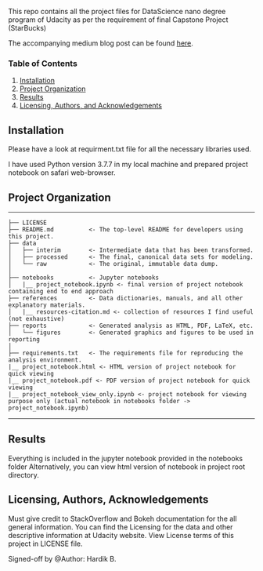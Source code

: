 This repo contains all the project files for DataScience nano degree program of Udacity as per the requirement of final Capstone Project (StarBucks)

The accompanying medium blog post can be found [here](https://medium.com/@hardikbalar101/starbucks-customer-classification-using-catboost-c3026d1785d7).

### Table of Contents

1. [Installation](#installation)
3. [Project Organization](#org)
4. [Results](#results)
5. [Licensing, Authors, and Acknowledgements](#licensing)

## Installation <a name="installation"></a>

Please have a look at requirment.txt file for all the necessary libraries used.

I have used Python version 3.7.7 in my local machine and prepared project notebook on safari web-browser.


## Project Organization <a name="org"></a>
------------

    ├── LICENSE
    ├── README.md          <- The top-level README for developers using this project.
    ├── data
    │   ├── interim        <- Intermediate data that has been transformed.
    │   ├── processed      <- The final, canonical data sets for modeling.
    │   └── raw            <- The original, immutable data dump.
    │
    ├── notebooks          <- Jupyter notebooks
    │   |__ project_notebook.ipynb <- final version of project notebook containing end to end approach
    ├── references         <- Data dictionaries, manuals, and all other explanatory materials.
    │   |__ resources-citation.md <- collection of resources I find useful (not exhaustive)
    ├── reports            <- Generated analysis as HTML, PDF, LaTeX, etc.
    │   └── figures        <- Generated graphics and figures to be used in reporting
    │
    ├── requirements.txt   <- The requirements file for reproducing the analysis environment.
    |__ project_notebook.html <- HTML version of project notebook for quick viewing
    |__ project_notebook.pdf <- PDF version of project notebook for quick viewing
    |__ project_notebook_view_only.ipynb <- project notebook for viewing purpose only (actual notebook in notebooks folder -> project_notebook.ipynb)

-----------

## Results<a name="results"></a>

Everything is included in the jupyter notebook provided in the notebooks folder
Alternatively, you can view html version of notebook in project root directory.

## Licensing, Authors, Acknowledgements<a name="licensing"></a>

Must give credit to StackOverflow and Bokeh documentation for the all general information. You can find the Licensing for the data and other descriptive information at Udacity website.
View License terms of this project in LICENSE file.

Signed-off by @Author: Hardik B.
